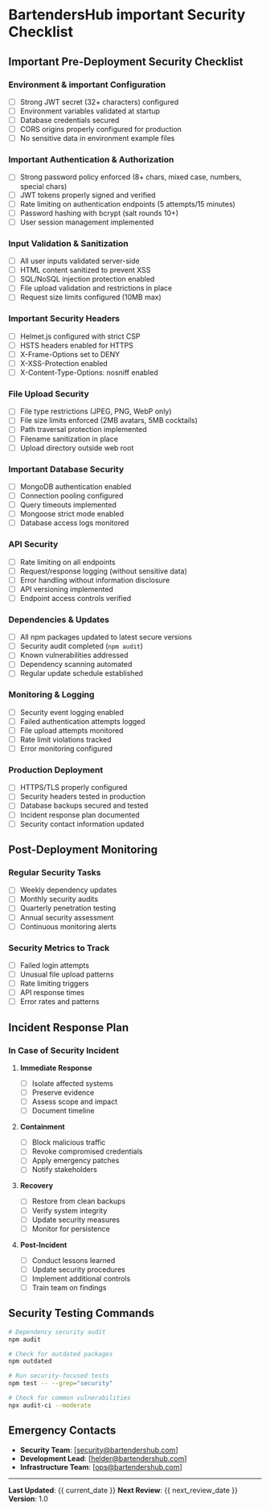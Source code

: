 # BartendersHub important Security Checklist

## Important Pre-Deployment Security Checklist

### Environment & important Configuration

-   [ ] Strong JWT secret (32+ characters) configured
-   [ ] Environment variables validated at startup
-   [ ] Database credentials secured
-   [ ] CORS origins properly configured for production
-   [ ] No sensitive data in environment example files

### Important Authentication & Authorization

-   [ ] Strong password policy enforced (8+ chars, mixed case, numbers, special
        chars)
-   [ ] JWT tokens properly signed and verified
-   [ ] Rate limiting on authentication endpoints (5 attempts/15 minutes)
-   [ ] Password hashing with bcrypt (salt rounds 10+)
-   [ ] User session management implemented

### Input Validation & Sanitization

-   [ ] All user inputs validated server-side
-   [ ] HTML content sanitized to prevent XSS
-   [ ] SQL/NoSQL injection protection enabled
-   [ ] File upload validation and restrictions in place
-   [ ] Request size limits configured (10MB max)

### Important Security Headers

-   [ ] Helmet.js configured with strict CSP
-   [ ] HSTS headers enabled for HTTPS
-   [ ] X-Frame-Options set to DENY
-   [ ] X-XSS-Protection enabled
-   [ ] X-Content-Type-Options: nosniff enabled

### File Upload Security

-   [ ] File type restrictions (JPEG, PNG, WebP only)
-   [ ] File size limits enforced (2MB avatars, 5MB cocktails)
-   [ ] Path traversal protection implemented
-   [ ] Filename sanitization in place
-   [ ] Upload directory outside web root

### Important Database Security

-   [ ] MongoDB authentication enabled
-   [ ] Connection pooling configured
-   [ ] Query timeouts implemented
-   [ ] Mongoose strict mode enabled
-   [ ] Database access logs monitored

### API Security

-   [ ] Rate limiting on all endpoints
-   [ ] Request/response logging (without sensitive data)
-   [ ] Error handling without information disclosure
-   [ ] API versioning implemented
-   [ ] Endpoint access controls verified

### Dependencies & Updates

-   [ ] All npm packages updated to latest secure versions
-   [ ] Security audit completed (`npm audit`)
-   [ ] Known vulnerabilities addressed
-   [ ] Dependency scanning automated
-   [ ] Regular update schedule established

### Monitoring & Logging

-   [ ] Security event logging enabled
-   [ ] Failed authentication attempts logged
-   [ ] File upload attempts monitored
-   [ ] Rate limit violations tracked
-   [ ] Error monitoring configured

### Production Deployment

-   [ ] HTTPS/TLS properly configured
-   [ ] Security headers tested in production
-   [ ] Database backups secured and tested
-   [ ] Incident response plan documented
-   [ ] Security contact information updated

## Post-Deployment Monitoring

### Regular Security Tasks

-   [ ] Weekly dependency updates
-   [ ] Monthly security audits
-   [ ] Quarterly penetration testing
-   [ ] Annual security assessment
-   [ ] Continuous monitoring alerts

### Security Metrics to Track

-   [ ] Failed login attempts
-   [ ] Unusual file upload patterns
-   [ ] Rate limiting triggers
-   [ ] API response times
-   [ ] Error rates and patterns

## Incident Response Plan

### In Case of Security Incident

1. **Immediate Response**

    - [ ] Isolate affected systems
    - [ ] Preserve evidence
    - [ ] Assess scope and impact
    - [ ] Document timeline

2. **Containment**

    - [ ] Block malicious traffic
    - [ ] Revoke compromised credentials
    - [ ] Apply emergency patches
    - [ ] Notify stakeholders

3. **Recovery**

    - [ ] Restore from clean backups
    - [ ] Verify system integrity
    - [ ] Update security measures
    - [ ] Monitor for persistence

4. **Post-Incident**
    - [ ] Conduct lessons learned
    - [ ] Update security procedures
    - [ ] Implement additional controls
    - [ ] Train team on findings

## Security Testing Commands

```bash
# Dependency security audit
npm audit

# Check for outdated packages
npm outdated

# Run security-focused tests
npm test -- --grep="security"

# Check for common vulnerabilities
npx audit-ci --moderate
```

## Emergency Contacts

-   **Security Team**: [security@bartendershub.com]
-   **Development Lead**: [helder@bartendershub.com]
-   **Infrastructure Team**: [ops@bartendershub.com]

---

**Last Updated**: {{ current_date }} **Next Review**: {{ next_review_date }}
**Version**: 1.0
